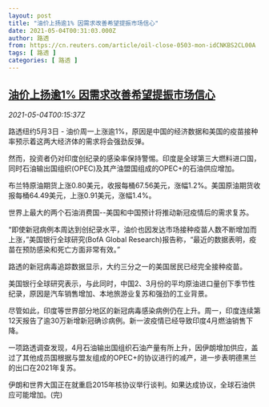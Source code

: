 ```yaml
---
layout: post
title: "油价上扬逾1% 因需求改善希望提振市场信心"
date: 2021-05-04T00:31:03.000Z
author: 路透
from: https://cn.reuters.com/article/oil-close-0503-mon-idCNKBS2CL00A
tags: [ 路透 ]
categories: [ 路透 ]
---
```

<!--1620088263000-->
[油价上扬逾1% 因需求改善希望提振市场信心](https://cn.reuters.com/article/oil-close-0503-mon-idCNKBS2CL00A)
------

<div>
<div><i>2021-05-04T00:15:37Z</i></div><p>路透纽约5月3日 - 油价周一上涨逾1%，原因是中国的经济数据和美国的疫苗接种率预示着这两大经济体的需求将会强劲反弹。</p><p>然而，投资者仍对印度创纪录的感染率保持警惕。印度是全球第三大燃料进口国，同时石油输出国组织(OPEC)及其产油盟国组成的OPEC+的石油供应增加。</p><p>布兰特原油期货上涨0.80美元，收报每桶67.56美元，涨幅1.2%。美国原油期货收报每桶64.49美元，上涨0.91美元，涨幅1.4%。</p><p>世界上最大的两个石油消费国--美国和中国预计将推动新冠疫情后的需求复苏。</p><p>“即使新冠病例本周达到创纪录水平，油价也因发达市场接种疫苗人数不断增加而上涨，”美国银行全球研究(BofA Global Research)报告称，“最近的数据表明，疫苗在预防感染和死亡方面非常有效。”</p><p>路透的新冠病毒追踪数据显示，大约三分之一的美国居民已经完全接种疫苗。</p><p>美国银行全球研究表示，与此同时，中国2、3月份的平均原油进口量创下季节性纪录，原因是汽车销售增加、本地旅游业复苏和强劲的工业背景。</p><p>尽管如此，印度等世界部分地区的新冠病毒感染病例仍在上升。周一，印度连续第12天报告了逾30万新增新冠确诊病例。新一波疫情已经导致印度4月燃油销售下降。</p><p>一项路透调查发现，4月石油输出国组织石油产量有所上升，因伊朗增加供应，盖过了其他成员国根据与盟友组成的OPEC+的协议进行的减产，进一步表明德黑兰的出口在2021年复苏。</p><p>伊朗和世界大国正在就重启2015年核协议举行谈判。如果达成协议，全球石油供应可能增加。(完)</p>
</div>
